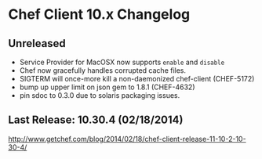 # Chef Client 10.x Changelog

## Unreleased

* Service Provider for MacOSX now supports `enable` and `disable`
* Chef now gracefully handles corrupted cache files.
* SIGTERM will once-more kill a non-daemonized chef-client (CHEF-5172)
* bump up upper limit on json gem to 1.8.1 (CHEF-4632)
* pin sdoc to 0.3.0 due to solaris packaging issues.

## Last Release: 10.30.4 (02/18/2014)

http://www.getchef.com/blog/2014/02/18/chef-client-release-11-10-2-10-30-4/
